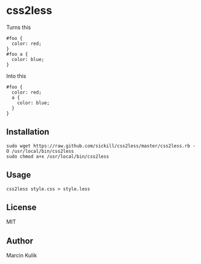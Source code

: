 # css2less

Turns this

    #foo {
      color: red;
    }
    #foo a {
      color: blue;
    }

Into this

    #foo {
      color: red;
      a {
        color: blue;
      }
    }
    
## Installation

    sudo wget https://raw.github.com/sickill/css2less/master/css2less.rb -O /usr/local/bin/css2less
    sudo chmod a+x /usr/local/bin/css2less

## Usage

    css2less style.css > style.less

## License

MIT

## Author

Marcin Kulik